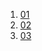 1. [01](00%20%20开篇词%20%20避免踩坑%20搭建数据分析师的核心竞争力.md)
2. [02](01%20%20入行必备：数据处理的十大技巧.md)
3. [03](02%20%20如虎添翼：开源%20OLAP%20工具如何助力数据分析.md)